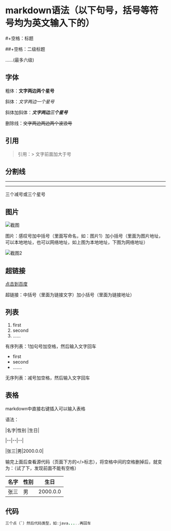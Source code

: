 # markdown语法（以下句号，括号等符号均为英文输入下的）

#+空格：标题

##+空格：二级标题

......(最多六级)



## 字体

粗体：**文字两边两个星号**

斜体：*文字两边一个星号*

斜体加斜体：***文字两边三个星号***

删除线：~~文字两边两边两个波浪号~~



## 引用

>  引用：> 文字前面加大于号



## 分割线

---

***

三个减号或三个星号



## 图片

![截图](C:\Users\Administrator\Pictures\LOL英雄联盟九尾妖狐+KDA+ALL+OUT+同人+阿狸4K壁纸3840x2160_彼岸图网.jpg)

图片：感叹号加中括号（里面写命名，如：图片1）加小括号（里面为图片地址，可以本地地址，也可以网络地址，如上图为本地地址，下图为网络地址）

![截图2](https://img01.jituwang.com/190402/256601-1Z40210120298.jpg)



## 超链接

[点击到百度](https://www.baidu.com/?tn=40020637_4_oem_dg)

超链接：中括号（里面为链接文字）加小括号（里面为链接地址）



## 列表

1. first
2. second
3. ......

有序列表：1加句号加空格，然后输入文字回车

- first
- second
- .......

无序列表：减号加空格，然后输入文字回车



## 表格

markdown中直接右键插入可以输入表格

语法：

|名字|性别 |生日|

|--|--|--|

|张三|男|2000.0.0|

输完上面后查看源代码（页面下方的</>标志），将空格中间的空格删掉后，就变为：（试了下，发现前面不能有空格）

| 名字 | 性别 | 生日 |
| -- | -- | -- |
| 张三 | 男 | 2000.0.0 |


## 代码

```java
三个点（`）然后代码类型，如:java.....再回车
```

